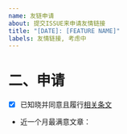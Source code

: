 ```yaml
---
name: 友链申请
about: 提交ISSUE来申请友情链接
title: "[DATE]: [FEATURE NAME]"
labels: 友情链接, 考虑中
---
```

# 二、申请
- [x] 已知晓并同意且履行[相关条文](https://github.com/0x3st/snack)

- 近一个月最满意文章：

